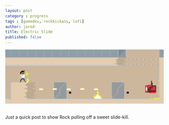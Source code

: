 ```yaml
---
layout: post
category : progress
tags : [gamedev, rockkickass, lofi]
author: jared
title: Electric Slide
published: false
---
```


<img src="/assets/posts/slide/rk-slide-kill-lg.gif" />
<br /><br />

Just a quick post to show Rock pulling off a sweet slide-kill.

<br /><br />
